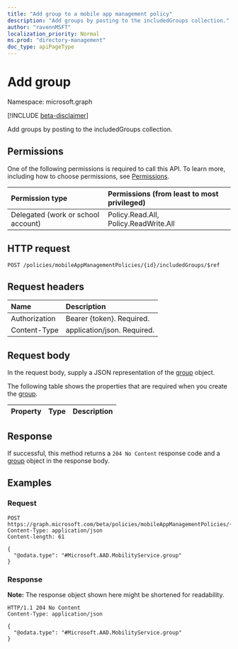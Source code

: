 ```yaml
---
title: "Add group to a mobile app management policy" 
description: "Add groups by posting to the includedGroups collection."
author: "ravennMSFT"
localization_priority: Normal
ms.prod: "directory-management"
doc_type: apiPageType
---
```


# Add group

Namespace: microsoft.graph

[!INCLUDE [beta-disclaimer](../../includes/beta-disclaimer.md)]

Add groups by posting to the includedGroups collection.

## Permissions
One of the following permissions is required to call this API. To learn more, including how to choose permissions, see [Permissions](/graph/permissions-reference).

|Permission type|Permissions (from least to most privileged)|
|:---|:---|
|Delegated (work or school account)|Policy.Read.All, Policy.ReadWrite.All|

## HTTP request

<!-- {
  "blockType": "ignored"
}
-->
``` http
POST /policies/mobileAppManagementPolicies/{id}/includedGroups/$ref
```

## Request headers
|Name|Description|
|:---|:---|
|Authorization|Bearer {token}. Required.|
|Content-Type|application/json. Required.|

## Request body
In the request body, supply a JSON representation of the [group](../resources/group.md) object.

The following table shows the properties that are required when you create the [group](../resources/group.md).

|Property|Type|Description|
|:---|:---|:---|



## Response

If successful, this method returns a `204 No Content` response code and a [group](../resources/group.md) object in the response body.

## Examples

### Request
<!-- {
  "blockType": "request",
  "name": "create_group_from_groups"
}
-->
``` http
POST https://graph.microsoft.com/beta/policies/mobileAppManagementPolicies/{id}/includedGroups/$ref
Content-Type: application/json
Content-length: 61

{
  "@odata.type": "#Microsoft.AAD.MobilityService.group"
}
```


### Response

**Note:** The response object shown here might be shortened for readability.
<!-- {
  "blockType": "response",
  "truncated": true,
  "@odata.type": "Microsoft.AAD.MobilityService.group"
}
-->
``` http
HTTP/1.1 204 No Content
Content-Type: application/json

{
  "@odata.type": "#Microsoft.AAD.MobilityService.group"
}
```

